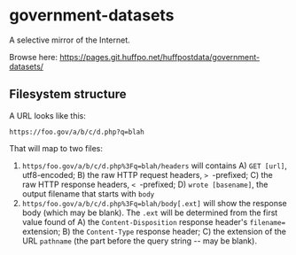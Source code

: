government-datasets
===================

A selective mirror of the Internet.

Browse here: https://pages.git.huffpo.net/huffpostdata/government-datasets/

Filesystem structure
--------------------

A URL looks like this:

`https://foo.gov/a/b/c/d.php?q=blah`

That will map to two files:

1. `https/foo.gov/a/b/c/d.php%3Fq=blah/headers` will contains A) `GET [url]`,
   utf8-encoded; B) the raw HTTP request headers, `> `-prefixed; C) the raw HTTP
   response headers, `< `-prefixed; D) `wrote [basename]`, the output filename
   that starts with `body`
2. `https/foo.gov/a/b/c/d.php%3Fq=blah/body[.ext]` will show the response body
   (which may be blank). The `.ext` will be determined from the first value
   found of A) the `Content-Disposition` response header's `filename=`
   extension; B) the `Content-Type` response header; C) the extension of the
   URL `pathname` (the part before the query string -- may be blank).

